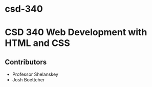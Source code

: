 # csd-340
# CSD 340 Web Development with HTML and CSS
## Contributors
* Professor Shelanskey
* Josh Boettcher
